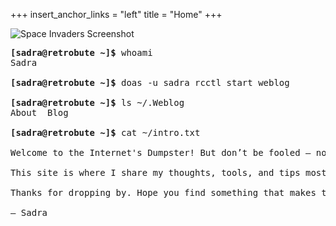 +++
insert_anchor_links = "left"
title = "Home"
+++

<script src="/scripts/typewriter-core.js" defer></script>
<script src="/scripts/typewriter.js" defer></script>
<script src="/scripts/glitch-core.js" defer></script>
<script src="/scripts/glitch.js" defer></script>

<img id="main-page-logo" src="https://res.cloudinary.com/dly5kd3h5/image/upload/v1747766711/glitched-image_axxn5d.gif" alt="Space Invaders Screenshot"/>

<div id="typing"></div>

<div class="crt scanlines">

<div class="container">

<pre>
<strong class="glow-shellinfo">[sadra@retrobute ~]$</strong><span class="glow-prompt"> whoami</span>
<span class="glow-output">Sadra</span>

<strong class="glow-shellinfo">[sadra@retrobute ~]$</strong><span class="glow-prompt"> doas -u sadra rcctl start weblog</span>

<strong class="glow-shellinfo">[sadra@retrobute ~]$</strong><span class="glow-prompt"> ls ~/.Weblog</span>
<span class="glow-output">About&nbsp;&nbsp;Blog</span>

<strong class="glow-shellinfo">[sadra@retrobute ~]$</strong><span class="glow-prompt"> cat ~/intro.txt</span>

<span class="glow-output">Welcome to the Internet's Dumpster! But don’t be fooled — not all dumpsters are filled with trash. Not everyone is willing to dig through the mess — but for those who do, there are treasures waiting beneath the grime.

This site is where I share my thoughts, tools, and tips mostly around networking, cybersecurity, programming, IT, and whatever else catches my interest in the tech world. You’ll find all that in the Blog section.

Thanks for dropping by. Hope you find something that makes the dig worthwhile.

– Sadra
</span>
</pre>

</div>

</div>

